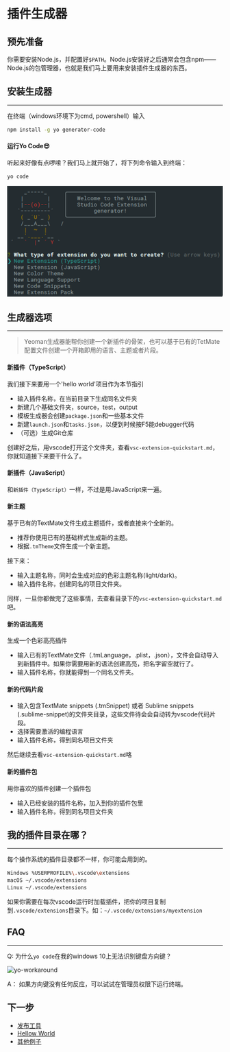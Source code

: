 # 插件生成器

## 预先准备
你需要安装Node.js，并配置好`$PATH`。Node.js安装好之后通常会包含npm——Node.js的包管理器，也就是我们马上要用来安装插件生成器的东西。

## 安装生成器
---
在终端（windows环境下为cmd, powershell）输入
```bash
npm install -g yo generator-code
```

#### 运行Yo Code😎

听起来好像有点啰嗦？我们马上就开始了，将下列命令输入到终端：
```bash
yo code
```
![run yo code](https://raw.githubusercontent.com/Microsoft/vscode-docs/master/docs/extensions/images/yocode/yocode.png)

## 生成器选项
---
> Yeoman生成器能帮你创建一个新插件的骨架，也可以基于已有的TetMate配置文件创建一个开箱即用的语言、主题或者片段。

#### 新插件（TypeScript）
我们接下来要用一个'hello world'项目作为本节指引
- 输入插件名称，在当前目录下生成同名文件夹
- 新建几个基础文件夹，source，test，output
- 模板生成器会创建`package.json`和一些基本文件
- 新建`launch.json`和`tasks.json`，以便到时候按F5能debugger代码
- （可选）生成Git仓库

创建好之后，用vscode打开这个文件夹，查看`vsc-extension-quickstart.md`，你就知道接下来要干什么了。
#### 新插件（JavaScript）
和`新插件（TypeScript）`一样，不过是用JavaScript来一遍。
#### 新主题
基于已有的TextMate文件生成主题插件，或者直接来个全新的。
- 推荐你使用已有的基础样式生成新的主题。
- 根据`.tmTheme`文件生成一个新主题。

接下来：
- 输入主题名称，同时会生成对应的色彩主题名称(light/dark)。
- 输入插件名称，创建同名的项目文件夹。

同样，一旦你都做完了这些事情，去查看目录下的`vsc-extension-quickstart.md`吧。
#### 新的语法高亮
生成一个色彩高亮插件
- 输入已有的TextMate文件（.tmLanguage，.plist，.json），文件会自动导入到新插件中。如果你需要用新的语法创建高亮，把名字留空就行了。
- 输入插件名称，你就能得到一个同名文件夹。

#### 新的代码片段
- 输入包含TextMate snippets (.tmSnippet) 或者 Sublime snippets (.sublime-snippet)的文件夹目录，这些文件待会会自动转为vscode代码片段。
- 选择需要激活的编程语言
- 输入插件名称，得到同名项目文件夹

然后继续去看`vsc-extension-quickstart.md`咯

#### 新的插件包
用你喜欢的插件创建一个插件包
- 输入已经安装的插件名称，加入到你的插件包里
- 输入插件名称，得到同名项目文件夹

## 我的插件目录在哪？
---
每个操作系统的插件目录都不一样，你可能会用到的。

``` bash
Windows %USERPROFILE%\.vscode\extensions
macOS ~/.vscode/extensions
Linux ~/.vscode/extensions
```
如果你需要在每次vscode运行时加载插件，把你的项目复制到`.vscode/extensions`目录下。如：`~/.vscode/extensions/myextension`


## FAQ
---
Q: 为什么`yo code`在我的windows 10上无法识别键盘方向键？

![yo-workaround](https://raw.githubusercontent.com/Microsoft/vscode-docs/master/docs/extensions/images/yocode/yo-workaround.png)

A： 如果方向键没有任何反应，可以试试在管理员权限下运行终端。
## 下一步
- [发布工具]()
- [Hellow World]()
- [其他例子]()